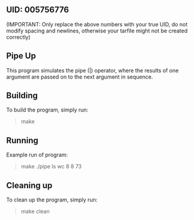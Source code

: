 ## UID: 005756776
(IMPORTANT: Only replace the above numbers with your true UID, do not modify spacing and newlines, otherwise your tarfile might not be created correctly)

## Pipe Up

This program simulates the pipe (|) operator, where the results of one argument are passed on to the next argument in sequence.

## Building

To build the program, simply run:
> make

## Running

Example run of program:
> make
> ./pipe ls wc
> 8      8      73

## Cleaning up

To clean up the program, simply run:
> make clean
